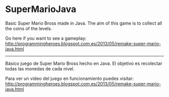 SuperMarioJava
==============

Basic Super Mario Bross made in Java.
The aim of this game is to collect all the coins of the levels.

Go here if you want to see a gameplay:
http://programmingheroes.blogspot.com.es/2013/05/remake-super-mario-java.html

-----------------------------------------------------------------------------

Básico juego de Super Mario Bross hecho en Java.
El objetivo es recolectar todas las monedas de cada nivel.

Para ver un vídeo del juego en funcionamiento puedes visitar:
http://programmingheroes.blogspot.com.es/2013/05/remake-super-mario-java.html
